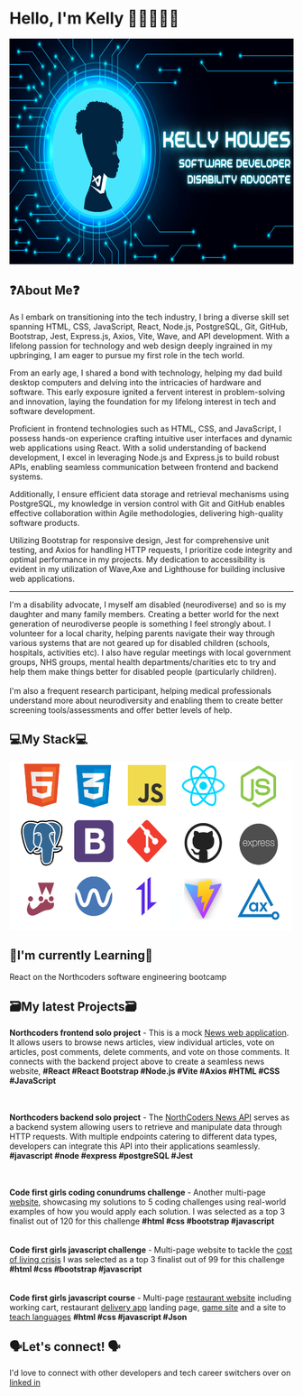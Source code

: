 # Hello, I'm Kelly 👋🏽👩🏽‍💻

<img src="https://github.com/KelH83/KelH83/blob/main/githubprofilebanner.png" alt="banner that says Kelly Howes software developer and disability advocate" height="400"  />

## ❓About Me❓
As I embark on transitioning into the tech industry, I bring a diverse skill set spanning HTML, CSS, JavaScript, React, Node.js, PostgreSQL, Git, GitHub, Bootstrap, Jest, Express.js, Axios, Vite, Wave, and API development. With a lifelong passion for technology and web design deeply ingrained in my upbringing, I am eager to pursue my first role in the tech world.

From an early age, I shared a bond with technology, helping my dad build desktop computers and delving into the intricacies of hardware and software. This early exposure ignited a fervent interest in problem-solving and innovation, laying the foundation for my lifelong interest in tech and software development.

Proficient in frontend technologies such as HTML, CSS, and JavaScript, I possess hands-on experience crafting intuitive user interfaces and dynamic web applications using React. With a solid understanding of backend development, I excel in leveraging Node.js and Express.js to build robust APIs, enabling seamless communication between frontend and backend systems.

Additionally, I ensure efficient data storage and retrieval mechanisms using PostgreSQL, my knowledge in version control with Git and GitHub enables effective collaboration within Agile methodologies, delivering high-quality software products.

Utilizing Bootstrap for responsive design, Jest for comprehensive unit testing, and Axios for handling HTTP requests, I prioritize code integrity and optimal performance in my projects. My dedication to accessibility is evident in my utilization of Wave,Axe and Lighthouse for building inclusive web applications.
<hr>
I'm a disability advocate, I myself am disabled (neurodiverse) and so is my daughter and many family members. Creating a better world for the next generation of neurodiverse people is something I feel strongly about. I volunteer for a local charity, helping parents navigate their way through various systems that are not geared up for disabled children (schools, hospitals, activities etc). I also have regular meetings with local government groups, NHS groups, mental health departments/charities etc to try and help them make things better for disabled people (particularly children). <br>
<br>
I'm also a frequent research participant, helping medical professionals understand more about neurodiversity and enabling them to create better screening tools/assessments and offer better levels of help.


## 💻My Stack💻
<img src="https://github.com/KelH83/KelH83/blob/main/techstacklogos.png" alt="various logos for the tech mentioned in the about me" width="500px" height="300px"/>


## 📝I'm currently Learning📝
React on the Northcoders software engineering bootcamp

## 🗃️My latest Projects🗃️
<b>Northcoders frontend solo project</b> - This is a mock <a href="https://github.com/KelH83/nc_news" target="blank">News web application</a>. It allows users to browse news articles, view individual articles, vote on articles, post comments, delete comments, and vote on those comments. It connects with the backend project above to create a seamless news website, <b>#React #React Bootstrap #Node.js #Vite #Axios #HTML #CSS #JavaScript</b><br>
<br><br>

<b>Northcoders backend solo project</b> - The <a href="https://github.com/KelH83/backend-project-nc_news" target="blank">NorthCoders News API</a> serves as a backend system allowing users to retrieve and manipulate data through HTTP requests. With multiple endpoints catering to different data types, developers can integrate this API into their applications seamlessly. <b>#javascript #node #express #postgreSQL #Jest</b><br>
<br><br>

<b>Code first girls coding conundrums challenge</b> - Another multi-page <a href="https://kelh83.github.io/CFGcodingConundrums/" target="blank">website</a>, showcasing my solutions to 5 coding challenges using real-world examples of how you would apply each solution. I was selected as a top 3 finalist out of 120 for this challenge <b>#html #css #bootstrap #javascript</b><br>
<br><br>
<b>Code first girls javascript challenge</b> - Multi-page website to tackle the <a href="https://kelh83.github.io/CostOfLiving/" target="blank">cost of living crisis</a> I was selected as a top 3 finalist out of 99 for this challenge <b>#html #css #bootstrap #javascript</b><br>
<br><br>
<b>Code first girls javascript course</b> - Multi-page <a href="https://kelh83.github.io/CrunchyFriedGreens/" target="blank">restaurant website</a> including working cart, restaurant <a href="https://kelh83.github.io/DelEat/" target="blank">delivery app</a> landing page, <a href="https://kelh83.github.io/ringOriches/" target="blank">game site</a> and a site to <a href="https://kelh83.github.io/globalspeak/" target="blank">teach languages</a> <b>#html #css #javascript #Json</b><br>


## 🗣️Let's connect! 🗣️
I'd love to connect with other developers and tech career switchers over on <a href="https://www.linkedin.com/in/kellyh83/" target="blank">linked in</a>

<!--
**KelH83/KelH83** is a ✨ _special_ ✨ repository because its `README.md` (this file) appears on your GitHub profile.

Here are some ideas to get you started:

- 🔭 I’m currently working on ...
- 🌱 I’m currently learning ...
- 👯 I’m looking to collaborate on ...
- 🤔 I’m looking for help with ...
- 💬 Ask me about ...
- 📫 How to reach me: ...
- 😄 Pronouns: ...
- ⚡ Fun fact: ...
-->
